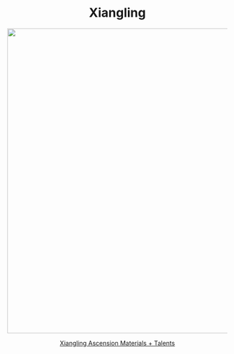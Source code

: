 <body>
  <div align="center">
    <h1> Xiangling </h1>
<img src="https://static.wikia.nocookie.net/gensin-impact/images/d/d9/Character_Xiangling_Full_Wish.png/revision/latest?cb=20220507154040" width=700>
<p></p>
<a href="https://github.com/lihgrandini/characterstp/blob/main/Characters/Xiangling/Xiangling.rar">Xiangling Ascension Materials + Talents</a><br>
  
  </div>
</body>
